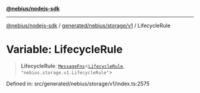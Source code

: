 [**@nebius/nodejs-sdk**](../../../../../README.md)

---

[@nebius/nodejs-sdk](../../../../../README.md) / [generated/nebius/storage/v1](../README.md) / LifecycleRule

# Variable: LifecycleRule

> **LifecycleRule**: [`MessageFns`](../../../../../runtime/protos/core/interfaces/MessageFns.md)\<[`LifecycleRule`](../interfaces/LifecycleRule.md), `"nebius.storage.v1.LifecycleRule"`\>

Defined in: src/generated/nebius/storage/v1/index.ts:2575
